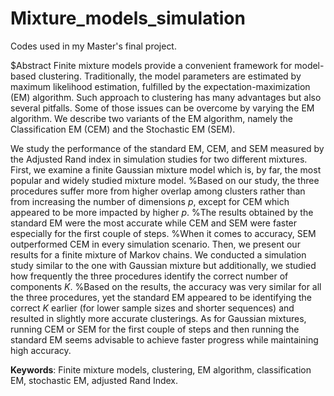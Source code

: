 # Mixture_models_simulation

Codes used in my Master's final project.

$Abstract
Finite mixture models provide a convenient framework for model-based clustering. Traditionally, the model parameters are estimated by maximum likelihood estimation, fulfilled by the expectation-maximization (EM) algorithm. Such approach to clustering has many advantages but also several pitfalls. Some of those issues can be overcome by varying the EM algorithm. We describe two variants of the EM algorithm, namely the Classification EM (CEM) and the Stochastic EM (SEM). 

We study the performance of the standard EM, CEM, and SEM measured by the Adjusted Rand index in simulation studies for two different mixtures. First, we examine a finite Gaussian mixture model which is, by far, the most popular and widely studied mixture model. 
%Based on our study, the three procedures suffer more from higher overlap among clusters rather than from increasing the number of dimensions $p$, except for CEM which appeared to be more impacted by higher $p$. 
%The results obtained by the standard EM were the most accurate while CEM and SEM were faster especially for the first couple of steps. 
%When it comes to accuracy, SEM outperformed CEM in every simulation scenario. 
Then, we present our results for a finite mixture of Markov chains. We conducted a simulation study similar to the one with Gaussian mixture but additionally, we studied how frequently the three procedures identify the correct number of components $K$. 
%Based on the results, the accuracy was very similar for all the three procedures, yet the standard EM appeared to be identifying the correct $K$ earlier (for lower sample sizes and shorter sequences) and resulted in slightly more accurate clusterings. As for Gaussian mixtures, running CEM or SEM for the first couple of steps and then running the standard EM seems advisable to achieve faster progress while maintaining high accuracy.

**Keywords**: Finite mixture models, clustering, EM algorithm, classification EM, stochastic EM, adjusted Rand Index.
